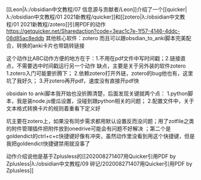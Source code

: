 [[Leon|λ:/obsidian中文教程/07 信息源与贡献者/Leon]]介绍了一个[[quicker|λ:/obsidian中文教程/01 2021新教程/quicker]]和[[zotero|λ:/obsidian中文教程/01 2021新教程/zotero]]引用PDF的动作
https://getquicker.net/Sharedaction?code=3eac1c7e-1f57-4146-4ddc-08d85ac8eddb
其他核心软件：zotero
而且可以跟obsdian_to_anki脚本完美配合，转换的anki卡片也带跳转链接

这个动作比ABC动作方便的地方在于：1.不用在pdf文件中写时间戳；2.链接直点，不需要选中时间戳运行另一个动作 
缺点，主要是关于另外装的软件zotero
1.zotero入门可能要折腾下；
2.依赖zotero打开外链，zotero的bug他也有，这里坑了我好久；
3.开zotero再开pdf，速度没有直接开pdf快

obsidain to anki脚本我开始也没折腾清楚，后面发现关键就两个点：
1.python脚本，我是装node.js傻瓜设置，没碰到跟python相关的问题；
2.配置文件中，关于文本格式转换卡片的规则着重看下定义好

坑主要在zotero上，如果没有同步需求都用默认设置反而没问题；用了zotfile之类的附件管理插件把附件放到onedrive可能会有问题不好解决 ；第二个是goldendict的ctrl+c+c快捷键好像有冲突，虽然动作里没看到用这个快捷键，但是我把goldendict快捷键禁用就没事了

动作介绍说他是基于Zplusless的[[202008271407用Quicker引用PDF by Zplusless|λ:/obsidian中文教程/09 碎记/202008271407用Quicker引用PDF by Zplusless]]